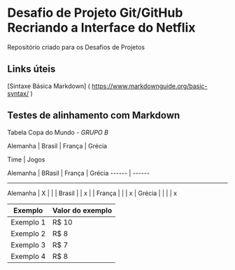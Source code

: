 # Desafio de Projeto Git/GitHub Recriando a Interface do Netflix

Repositório criado para os Desafios de Projetos

## Links úteis 
[Sintaxe Básica Markdown] ( https://www.markdownguide.org/basic-syntax/ )



## Testes de alinhamento com Markdown

Tabela Copa do Mundo - *GRUPO B*

Alemanha | Brasil | França | Grécia

Time   | Jogos

Alemanha | BRasil | França | Grécia 
------ | ------

               
--------------------------------------------------
Alemanha |      X     |        |        |
Brasil   |            |    x   |        |
França   |            |        |   x    |
Grécia   |            |        |        |    x



Exemplo   | Valor do exemplo
--------- | ------
Exemplo 1 | R$ 10
Exemplo 2 | R$ 8
Exemplo 3 | R$ 7
Exemplo 4 | R$ 8
